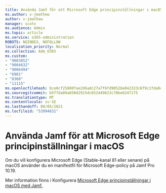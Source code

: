 ```yaml
---
title: Använda Jamf för att Microsoft Edge principinställningar i macOS
ms.author: v-jmathew
author: v-jmathew
manager: scotv
ms.audience: Admin
ms.topic: article
ms.service: o365-administration
ROBOTS: NOINDEX, NOFOLLOW
localization_priority: Normal
ms.collection: Adm_O365
ms.custom:
- "9003852"
- "9004632"
- "9006494"
- "6901"
- "8360"
- "11115"
ms.openlocfilehash: bce0cf25800fae2d6adc27a7f6fd90528e042323c6f9c1fda0c4fb6f139d46b9
ms.sourcegitcommit: b5f7da89a650d2915dc652449623c78be6247175
ms.translationtype: MT
ms.contentlocale: sv-SE
ms.lasthandoff: 08/05/2021
ms.locfileid: "53994631"
---
```

# <a name="use-jamf-to-configure-microsoft-edge-policy-settings-on-macos"></a>Använda Jamf för att Microsoft Edge principinställningar i macOS

Om du vill konfigurera Microsoft Edge (Stable-kanal 81 eller senare) på macOS använder du en manifestfil för Microsoft Edge-policy på Jamf Pro 10.19.

Mer information finns i Konfigurera [Microsoft Edge principinställningar i macOS med Jamf.](https://go.microsoft.com/fwlink/?linkid=2134761)

